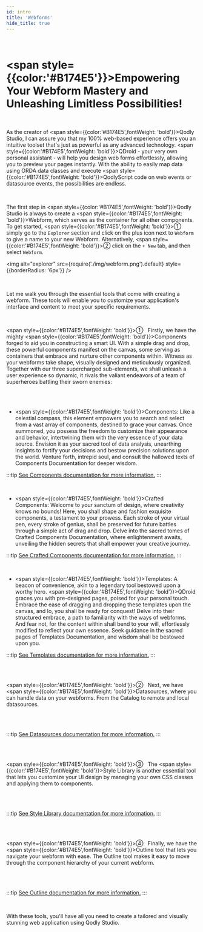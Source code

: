 ```yaml
---
id: intro
title: 'Webforms'
hide_title: true
---
```


<br />

# <span style={{color:'#B174E5'}}>Empowering Your Webform Mastery and Unleashing Limitless Possibilities!</span>

<br />

As the creator of <span style={{color:'#B174E5',fontWeight: 'bold'}}>Qodly Studio</span>, I can assure you that my 100% web-based experience offers you an intuitive toolset that's just as powerful as any advanced technology. <span style={{color:'#B174E5',fontWeight: 'bold'}}>QDroid</span> - your very own personal assistant - will help you design web forms effortlessly, allowing you to preview your pages instantly. With the ability to easily map data using ORDA data classes and execute <span style={{color:'#B174E5',fontWeight: 'bold'}}>QodlyScript</span> code on web events or datasource events, the possibilities are endless.

<br />

The first step in <span style={{color:'#B174E5',fontWeight: 'bold'}}>Qodly Studio</span> is always to create a <span style={{color:'#B174E5',fontWeight: 'bold'}}>Webform</span>, which serves as the container for all other components. To get started, <span style={{color:'#B174E5',fontWeight: 'bold'}}>&#9312;</span> simply go to the <code>Explorer</code> section and click on the plus icon next to <code>Webform</code> to give a name to your new Webform. Alternatively, <span style={{color:'#B174E5',fontWeight: 'bold'}}>&#9313;</span>  click on the `+ New` tab, and then select `Webform`.
 
<img alt="explorer" src={require('./img/webform.png').default} style={{borderRadius: '6px'}} />

<br />

Let me walk you through the essential tools that come with creating a webform. These tools will enable you to customize your application's interface and content to meet your specific requirements.

<br />

<span style={{color:'#B174E5',fontWeight: 'bold'}}>&#9312; &nbsp;</span> Firstly, we have the mighty <span style={{color:'#B174E5',fontWeight: 'bold'}}>Components</span> forged to aid you in constructing a smart UI. With a simple drag and drop, these powerful components manifest on the canvas, some serving as containers that embrace and nurture other components within. Witness as your webforms take shape, visually designed and meticulously organized. Together with our three supercharged sub-elements, we shall unleash a user experience so dynamic, it rivals the valiant endeavors of a team of superheroes battling their sworn enemies:

<br /><br />

- <span  style={{color:'#B174E5',fontWeight: 'bold'}}>Components</span>: Like a celestial compass, this element empowers you to search and select from a vast array of components, destined to grace your canvas. Once summoned, you possess the freedom to customize their appearance and behavior, intertwining them with the very essence of your data source. Envision it as your sacred tool of data analysis, unearthing insights to fortify your decisions and bestow precision solutions upon the world. Venture forth, intrepid soul, and consult the hallowed texts of Components Documentation for deeper wisdom.

:::tip [See Components documentation for more information.](/category/components)
:::

<br />

- <span style={{color:'#B174E5',fontWeight: 'bold'}}>Crafted Components</span>: Welcome to your sanctum of design, where creativity knows no bounds! Here, you shall shape and fashion exquisite components, a testament to your prowess. Each stroke of your virtual pen, every stroke of genius, shall be preserved for future battles through a simple act of drag and drop. Delve into the sacred tomes of Crafted Components Documentation, where enlightenment awaits, unveiling the hidden secrets that shall empower your creative journey.

:::tip [See Crafted Components documentation for more information.](craftedComponents/intro)
:::

<br />

- <span style={{color:'#B174E5',fontWeight: 'bold'}}>Templates</span>: A beacon of convenience, akin to a legendary tool bestowed upon a worthy hero. <span style={{color:'#B174E5',fontWeight: 'bold'}}>QDroid</span> graces you with pre-designed pages, poised for your personal touch. Embrace the ease of dragging and dropping these templates upon the canvas, and lo, you shall be ready for conquest! Delve into their structured embrace, a path to familiarity with the ways of webforms. And fear not, for the content within shall bend to your will, effortlessly modified to reflect your own essence. Seek guidance in the sacred pages of Templates Documentation, and wisdom shall be bestowed upon you.

:::tip [See Templates documentation for more information.](templates/intro)
:::

<br />

<br />

<span style={{color:'#B174E5',fontWeight: 'bold'}}>&#9313; &nbsp;</span> Next, we have <span style={{color:'#B174E5',fontWeight: 'bold'}}>Datasources</span>, where you can handle data on your webforms. From the Catalog to remote and local datasources.

<br /><br />


:::tip [See Datasources documentation for more information.](datasources/intro)
:::

<br /><br />

<span style={{color:'#B174E5',fontWeight: 'bold'}}>&#9314; &nbsp;</span> The <span style={{color:'#B174E5',fontWeight: 'bold'}}>Style Library</span> is another essential tool that lets you customize your UI design by managing your own CSS classes and applying them to components.

<br /><br />

:::tip [See Style Library documentation for more information.](styleLibrary/intro)
:::

<br /><br />

<span style={{color:'#B174E5',fontWeight: 'bold'}}>&#9315; &nbsp;</span> Finally, we have the <span style={{color:'#B174E5',fontWeight: 'bold'}}>Outline</span> tool that lets you navigate your webform with ease. The Outline tool makes it easy to move through the component hierarchy of your current webform.

<br /><br />

:::tip [See Outline documentation for more information.](outline/intro)
:::

<br />

With these tools, you'll have all you need to create a tailored and visually stunning web application using Qodly Studio.